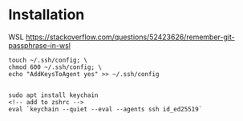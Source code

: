 # Installation

WSL
https://stackoverflow.com/questions/52423626/remember-git-passphrase-in-wsl

```
touch ~/.ssh/config; \
chmod 600 ~/.ssh/config; \
echo "AddKeysToAgent yes" >> ~/.ssh/config


sudo apt install keychain
<!-- add to zshrc -->
eval `keychain --quiet --eval --agents ssh id_ed25519`
```
